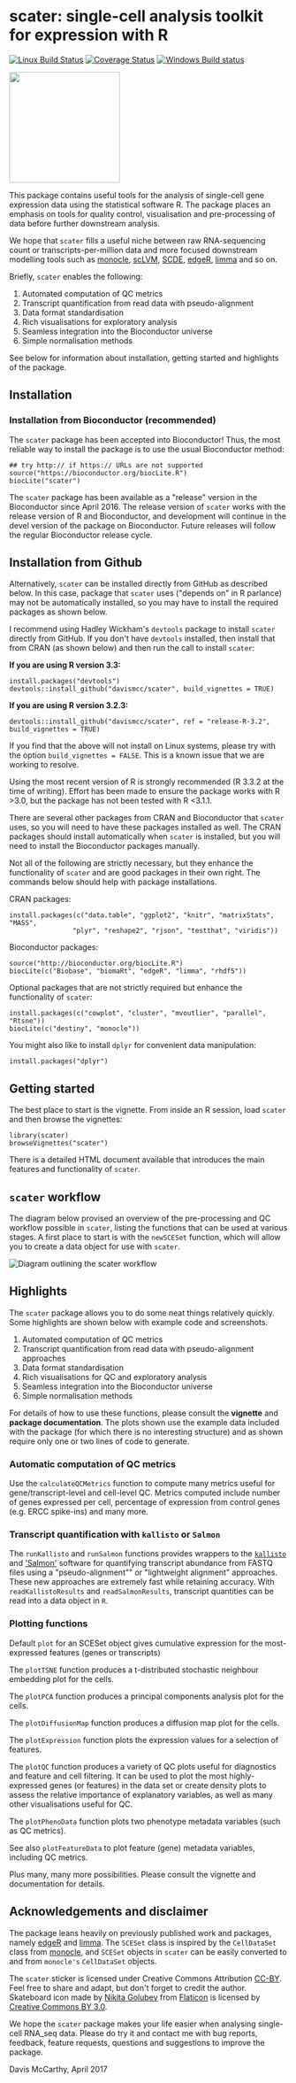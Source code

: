 # scater: single-cell analysis toolkit for expression with R

[![Linux Build Status](https://semaphoreci.com/api/v1/davismcc/scater/branches/master/badge.svg)](https://semaphoreci.com/davismcc/scater)
[![Coverage Status](https://img.shields.io/codecov/c/github/davismcc/scater/master.svg)](https://codecov.io/github/davismcc/scater?branch=master)
[![Windows Build status](https://ci.appveyor.com/api/projects/status/github/davismcc/scater?svg=true)](https://ci.appveyor.com/project/davismcc/scater)
<!--- [![Linux Build Status](https://travis-ci.org/davismcc/scater.svg?branch=master)](https://travis-ci.org/davismcc/scater) --->

<img src=inst/scater_sticker_300dpi.png height="200">

This package contains useful tools for the analysis of single-cell
gene expression data using the statistical software R. The package places an
emphasis on tools for quality control, visualisation and pre-processing of data
before further downstream analysis.

We hope that `scater` fills a useful niche between raw RNA-sequencing
count or transcripts-per-million data and more focused downstream
modelling tools such as
[monocle](http://www.bioconductor.org/packages/release/bioc/html/monocle.html),
[scLVM](http://github.com/PMBio/scLVM),
[SCDE](http://pklab.med.harvard.edu/scde/index.html),
[edgeR](http://www.bioconductor.org/packages/release/bioc/html/edgeR.html),
[limma](http://www.bioconductor.org/packages/release/bioc/html/limma.html)
and so on.

Briefly, `scater` enables the following:

1. Automated computation of QC metrics
1. Transcript quantification from read data with pseudo-alignment
2. Data format standardisation
3. Rich visualisations for exploratory analysis
4. Seamless integration into the Bioconductor universe
5. Simple normalisation methods

See below for information about installation, getting started and highlights of the package.

## Installation

### Installation from Bioconductor (recommended)
The `scater` package has been accepted into Bioconductor!
Thus, the most reliable way to install the package is to use the usual
Bioconductor method:

```{R}
## try http:// if https:// URLs are not supported
source("https://bioconductor.org/biocLite.R")
biocLite("scater")
```

The `scater` package has been available as a "release" version in
the Bioconductor since April 2016. The release version of `scater` works with the release version of R and Bioconductor, and development will continue in the devel version of the package on Bioconductor. Future releases will follow the regular 
Bioconductor release cycle.

## Installation from Github
Alternatively, `scater` can be installed directly from GitHub as
described below. In this case, package that `scater` uses ("depends
on" in R parlance) may not be automatically installed, so you may
have to install the required packages as shown below.

I recommend using Hadley Wickham's `devtools` package to install
`scater` directly from GitHub. If you don't have `devtools` installed,
then install that from CRAN (as shown below) and then run the call to
install `scater`:

**If you are using R version 3.3:**

```{r}
install.packages("devtools")
devtools::install_github("davismcc/scater", build_vignettes = TRUE)
```

**If you are using R version 3.2.3:**
```{r}
devtools::install_github("davismcc/scater", ref = "release-R-3.2", build_vignettes = TRUE)
```

If you find that the above will not install on Linux systems, please
try with the option `build_vignettes = FALSE`. This is a known issue
that we are working to resolve.

Using the most recent version of R is strongly recommended (R 3.3.2 at the time
of writing). Effort has been made to ensure the package works with R >3.0, but
the package has not been tested with R <3.1.1.

There are several other packages from CRAN and Bioconductor that `scater` uses,
so you will need to have these packages installed as well. The CRAN packages
should install automatically when `scater` is installed, but you will need to
install the Bioconductor packages manually.

Not all of the following are strictly necessary, but they enhance the
functionality of `scater` and are good packages in their own right. The commands
below should help with package installations.

CRAN packages:

```{r}
install.packages(c("data.table", "ggplot2", "knitr", "matrixStats", "MASS",
                "plyr", "reshape2", "rjson", "testthat", "viridis"))
```

Bioconductor packages:

```{r}
source("http://bioconductor.org/biocLite.R")
biocLite(c("Biobase", "biomaRt", "edgeR", "limma", "rhdf5"))
```

Optional packages that are not strictly required but enhance the functionality of `scater`:

```{r}
install.packages(c("cowplot", "cluster", "mvoutlier", "parallel", "Rtsne"))
biocLite(c("destiny", "monocle"))
```

You might also like to install `dplyr` for convenient data manipulation:

```{r}
install.packages("dplyr")
```


## Getting started

<!---
The best place to start is the [vignette](http://htmlpreview.github.io/?http://github.com/davismcc/scater/blob/master/vignettes/vignette.html).
-->

The best place to start is the vignette. From inside an R session, load `scater`
and then browse the vignettes:

```{r}
library(scater)
browseVignettes("scater")
```

There is a detailed HTML document available that introduces the main features
and functionality of `scater`.


## `scater` workflow

The diagram below provised an overview of the pre-processing and QC workflow possible in `scater`, listing the functions that can be used at various stages. A first place to start is with the `newSCESet` function, which will allow you to create a data object for use with `scater`.

![Diagram outlining the scater workflow](inst/scater_qc_workflow.png)


## Highlights

The `scater` package allows you to do some neat things relatively quickly. Some highlights are shown below with example code and screenshots.

1. Automated computation of QC metrics
1. Transcript quantification from read data with pseudo-alignment approaches
2. Data format standardisation
3. Rich visualisations for QC and exploratory analysis
4. Seamless integration into the Bioconductor universe
5. Simple normalisation methods

For details of how to use these functions, please consult the **vignette** and **package documentation**.  The plots shown use the example data included with the package (for which there is no interesting structure) and as shown require only one or two lines of code to generate.

### Automatic computation of QC metrics

Use the `calculateQCMetrics` function to compute many metrics useful for gene/transcript-level and cell-level QC. Metrics computed include number of genes expressed per cell, percentage of expression from control genes (e.g. ERCC spike-ins) and many more.

### Transcript quantification with `kallisto` or `Salmon`

The `runKallisto` and `runSalmon` functions provides wrappers to the [`kallisto`](http://pachterlab.github.io/kallisto) and ['Salmon'](https://combine-lab.github.io/salmon/) software for quantifying transcript abundance from FASTQ files using a "pseudo-alignment"" or "lightweight alignment" approaches. These new approaches are extremely fast while retaining accuracy. With `readKallistoResults` and `readSalmonResults`, transcript quantities can be read into a data object in `R`.

### Plotting functions

Default `plot` for an SCESet object gives cumulative expression for the
most-expressed features (genes or transcripts)

The `plotTSNE` function produces a t-distributed stochastic neighbour embedding
plot for the cells.

The `plotPCA` function produces a principal components analysis plot for the
cells.

The `plotDiffusionMap` function produces a diffusion map plot for the cells.

The `plotExpression` function plots the expression values for a selection of
features.

The `plotQC` function produces a variety of QC plots useful for diagnostics and
feature and cell filtering. It can be used to plot the most highly-expressed
genes (or features) in the data set or create density plots to assess the
relative importance of explanatory variables, as well as many other
visualisations useful for QC.

The `plotPhenoData` function plots two phenotype metadata variables (such as QC
metrics).

See also `plotFeatureData` to plot feature (gene) metadata variables, including QC metrics.

Plus many, many more possibilities. Please consult the vignette and documentation for details.

## Acknowledgements and disclaimer

The package leans heavily on previously published work and packages, namely
[edgeR](http://bioconductor.org/packages/release/bioc/html/edgeR.html) and
[limma](http://bioconductor.org/packages/release/bioc/html/limma.html). The
`SCESet` class is inspired by the `CellDataSet` class from [monocle](http://www.bioconductor.org/packages/release/bioc/html/monocle.html),
and `SCESet` objects in `scater` can be easily converted to and from `monocle's`
`CellDataSet` objects.

The `scater` sticker is licensed under Creative Commons Attribution
[CC-BY](https://creativecommons.org/licenses/by/2.0/). Feel free to
share and adapt, but don't forget to credit the author. Skateboard icon made by 
[Nikita Golubev](http://www.flaticon.com/authors/nikita-golubev) from 
[Flaticon](http://www.flaticon.com) is licensed by [Creative Commons BY 3.0](http://creativecommons.org/licenses/by/3.0/).

We hope the `scater` package makes your life easier when analysing single-cell RNA_seq data. Please do try it and contact me with bug reports, feedback, feature
requests, questions and suggestions to improve the package.

Davis McCarthy, April 2017

